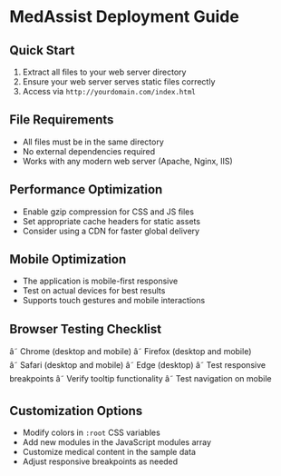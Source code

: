 # MedAssist Deployment Guide

## Quick Start
1. Extract all files to your web server directory
2. Ensure your web server serves static files correctly
3. Access via `http://yourdomain.com/index.html`

## File Requirements
- All files must be in the same directory
- No external dependencies required
- Works with any modern web server (Apache, Nginx, IIS)

## Performance Optimization
- Enable gzip compression for CSS and JS files
- Set appropriate cache headers for static assets
- Consider using a CDN for faster global delivery

## Mobile Optimization
- The application is mobile-first responsive
- Test on actual devices for best results
- Supports touch gestures and mobile interactions

## Browser Testing Checklist
â˜ Chrome (desktop and mobile)
â˜ Firefox (desktop and mobile)  
â˜ Safari (desktop and mobile)
â˜ Edge (desktop)
â˜ Test responsive breakpoints
â˜ Verify tooltip functionality
â˜ Test navigation on mobile

## Customization Options
- Modify colors in `:root` CSS variables
- Add new modules in the JavaScript modules array
- Customize medical content in the sample data
- Adjust responsive breakpoints as needed